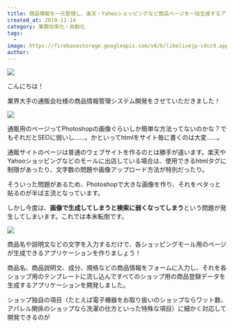 ```yaml
---
title: 商品情報を一元管理し、楽天・Yahooショッピングなど商品ページを一括生成するアプリケーションを開発しました
created_at: 2019-11-14
category: 業務効率化・自動化
tags: 
  - 
image: https://firebasestorage.googleapis.com/v0/b/likelivejp-cdcc9.appspot.com/o/images%2Fecdo.png?alt=media&token=aa947010-7027-4554-b433-17f0d6ae2c62
author: 
---
```

![](https://firebasestorage.googleapis.com/v0/b/likelivejp-cdcc9.appspot.com/o/images%2Fecdo.png?alt=media&token=aa947010-7027-4554-b433-17f0d6ae2c62)

こんにちは！

業界大手の通販会社様の商品情報管理システム開発をさせていただきました！

<div class="balloon_right">
  <div class="img"><img src="https://firebasestorage.googleapis.com/v0/b/likelivejp-cdcc9.appspot.com/o/images%2Fkaisya_komaru_woman.png?alt=media&token=86a5c9a0-c6b3-4aab-963c-0fde2f14c32b"></div>
  <p>通販用のページってPhotoshopの画像ぐらいしか簡単な方法ってないのかな？でもそれだとSEOに弱いし……。かといってhtmlをサイト毎に書くのは大変……。</p>
</div>

通販サイトのページは普通のウェブサイトを作るのとは勝手が違います。楽天やYahooショッピングなどのモールに出店している場合は、使用できるhtmlタグに制限があったり、文字数の問題や画像アップロード方法が特別だったり。

そういった問題があるため、Photoshopで大きな画像を作り、それをペタっと貼るのが半ば主流となっています。

しかし今度は、**画像で生成してしまうと検索に弱くなってしまう**という問題が発生してしまいます。これでは本末転倒です。

<div class="balloon_left">
  <div class="img"><img src="https://firebasestorage.googleapis.com/v0/b/likelivejp-cdcc9.appspot.com/o/images%2Flikelive-logo.png?alt=media&token=ece58a06-4da9-4110-b8a9-a3cca3dcf57c"></div>
  <p>商品名や説明文などの文字を入力するだけで、各ショッピングモール用のページが生成できるアプリケーションを作りましょう！</p>
</div>

商品名、商品説明文、成分、規格などの商品情報をフォームに入力し、それを各ショップ用のテンプレートに流し込んですべてのショップ用の商品登録データを生成するアプリケーションを開発しました。

ショップ独自の項目（たとえば電子機器をお取り扱いのショップならワット数、アパレル関係のショップなら洗濯の仕方といった特殊な項目）に細かく対応して開発できるのが


